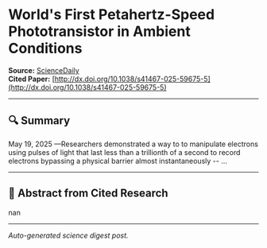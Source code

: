 # World's First Petahertz-Speed Phototransistor in Ambient Conditions

**Source:** [ScienceDaily](https://www.sciencedaily.com/releases/2025/05/250519204533.htm)  
**Cited Paper:** [http://dx.doi.org/10.1038/s41467-025-59675-5](http://dx.doi.org/10.1038/s41467-025-59675-5)

---

## 🔍 Summary
May 19, 2025 —Researchers demonstrated a way to to manipulate electrons using pulses of light that last less than a trillionth of a second to record electrons bypassing a physical barrier almost instantaneously -- ...

---

## 📄 Abstract from Cited Research
nan

---

*Auto-generated science digest post.*
